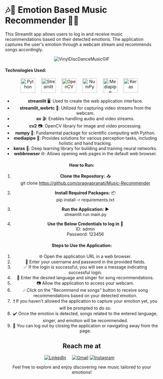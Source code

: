 
# 🎶🎼 Emotion Based Music Recommender 🎼🎶

</center>

This Streamlit app allows users to log in and receive music recommendations based on their detected emotions. The application captures the user's emotion through a webcam stream and recommends songs accordingly.

<center>

![VinylDiscDanceMusicGIF](https://github.com/pragyapranati/Music-Recommender-System/assets/128420734/e332fb98-656c-4e75-aa65-b14b19495289)

</center>


#### Technologies Used:
<center>

[<img src="https://img.icons8.com/color/48/000000/python.png" alt="Python" width="48"/>](https://www.python.org/)
&nbsp;&nbsp;&nbsp;
[<img src="https://streamlit.io/images/brand/streamlit-mark-color.svg" alt="Streamlit" width="48"/>](https://www.streamlit.io/)
&nbsp;&nbsp;&nbsp;
[<img src="https://img.icons8.com/color/48/000000/opencv.png" alt="OpenCV" width="48"/>](https://opencv.org/)
&nbsp;&nbsp;&nbsp;
[<img src="https://img.icons8.com/color/48/000000/numpy.png" alt="NumPy" width="48"/>](https://numpy.org/)
&nbsp;&nbsp;&nbsp;
[<img src="https://developers.google.com/static/mediapipe/images/mediapipe_icon.svg" alt="Mediapipe" width="48"/>](https://google.github.io/mediapipe/)
&nbsp;&nbsp;&nbsp;
[<img src="https://w7.pngwing.com/pngs/571/118/png-transparent-keras-logo-thumbnail.png" alt="Keras" width="48"/>](https://keras.io/)
&nbsp;&nbsp;&nbsp;


- **streamlit** 🖥️: Used to create the web application interface.
- **streamlit_webrtc** 🎥: Utilized for capturing video streams from the webcam.
- **av** 🎬: Enables handling audio and video streams.
- **cv2** 📷: OpenCV library for image and video processing.
- **numpy** 🔢: Fundamental package for scientific computing with Python.
- **mediapipe** 👐: Provides solutions for various perception tasks, including holistic and hand tracking.
- **keras** 🧠: Deep learning library for building and training neural networks.
- **webbrowser** 🌐: Allows opening web pages in the default web browser.

#### How to Run:

1. **Clone the Repository:** 📥 <br>
     git clone https://github.com/pragyapranati/Music-Recommender

2.  **Install Required Packages:** 📦 <br>
    pip install -r requirements.txt

3. **Run the Application:** ▶️ <br>
   streamlit run main.py
   
4. **Use the Below Credentials to log in** 🔐 <br>
   ID: admin  <br>
   Password: 123456

#### Steps to Use the Application:

1. 🌐 Open the application URL in a web browser.
2. 👤 Enter your username and password in the provided fields.
3. ✅ If the login is successful, you will see a message indicating successful login.
4. 🎵 Enter the desired language and singer for song recommendations.
5. 📷 Allow the application to access your webcam.
6. 🎶 Click on the "Recommend me songs" button to receive song recommendations based on your detected emotion.
7. ❗ If you haven't allowed the application to capture your emotion yet, you will be prompted to do so.
8. ✔️ Once the emotion is detected, songs related to the entered language, singer, and emotion will be recommended.
9. 🚪 You can log out by closing the application or navigating away from the page.

## Reach me at
[![LinkedIn](https://img.icons8.com/fluency/48/000000/linkedin.png)](https://www.linkedin.com/in/pragya-pranati-85157a254)
&nbsp;&nbsp;&nbsp;
[![Gmail](https://img.icons8.com/fluency/48/000000/gmail.png)](mailto:pragyapranati543@gmail.com)
[![Instagram](https://img.icons8.com/fluency/48/000000/instagram-new.png)](https://www.instagram.com/pragyapranati)
&nbsp;&nbsp;&nbsp;

Feel free to explore and enjoy discovering new music tailored to your emotions! 




